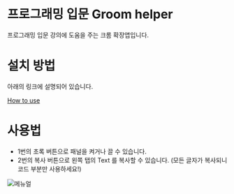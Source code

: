 # 프로그래밍 입문 Groom helper

프로그래밍 입문 강의에 도움을 주는 크롬 확장앱입니다.

# 설치 방법

아래의 링크에 설명되어 있습니다.

[How to use](https://github.com/Jincy7/groom-helper/issues/4)

# 사용법

- 1번의 초록 버튼으로 패널을 켜거나 끌 수 있습니다.
- 2번의 복사 버튼으로 왼쪽 탭의 Text 를 복사할 수 있습니다. (모든 글자가 복사되니 코드 부분만 사용하세요!)

![메뉴얼](https://user-images.githubusercontent.com/37904207/55670760-47530180-58c3-11e9-92e2-c773c716a1ac.PNG)
